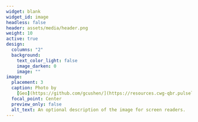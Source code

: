 ```yaml
---
widget: blank
widget_id: image
headless: false
header: assets/media/header.png
weight: 10
active: true
design:
  columns: "2"
  background:
    text_color_light: false
    image_darken: 0
    image: ""
image:
  placement: 3
  caption: Photo by
    [Geo](https://github.com/gcushen/](https://resources.cwg-qbr.pulselive.com/photo-resources/2022/05/10/76cae659-b6ac-41bc-abc7-b672459da4f6/Warwick.jpg?width=910)
  focal_point: Center
  preview_only: false
  alt_text: An optional description of the image for screen readers.
---
```

